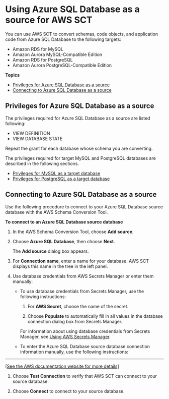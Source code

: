 # Using Azure SQL Database as a source for AWS SCT<a name="CHAP_Source.AzureSQL"></a>

You can use AWS SCT to convert schemas, code objects, and application code from Azure SQL Database to the following targets: 
+ Amazon RDS for MySQL
+ Amazon Aurora MySQL\-Compatible Edition
+ Amazon RDS for PostgreSQL
+ Amazon Aurora PostgreSQL\-Compatible Edition

**Topics**
+ [Privileges for Azure SQL Database as a source](#CHAP_Source.AzureSQL.Permissions)
+ [Connecting to Azure SQL Database as a source](#CHAP_Source.AzureSQL.Connecting)

## Privileges for Azure SQL Database as a source<a name="CHAP_Source.AzureSQL.Permissions"></a>

The privileges required for Azure SQL Database as a source are listed following: 
+ VIEW DEFINITION 
+ VIEW DATABASE STATE 

Repeat the grant for each database whose schema you are converting\. 

The privileges required for target MySQL and PostgreSQL databases are described in the following sections\.
+ [Privileges for MySQL as a target database](CHAP_Source.SQLServer.ToMySQL.md#CHAP_Source.SQLServer.ToMySQL.ConfigureTarget) 
+ [Privileges for PostgreSQL as a target database](CHAP_Source.SQLServer.ToPostgreSQL.md#CHAP_Source.SQLServer.ToPostgreSQL.ConfigurePostgreSQL) 

## Connecting to Azure SQL Database as a source<a name="CHAP_Source.AzureSQL.Connecting"></a>

Use the following procedure to connect to your Azure SQL Database source database with the AWS Schema Conversion Tool\. 

**To connect to an Azure SQL Database source database**

1. In the AWS Schema Conversion Tool, choose **Add source**\. 

1. Choose **Azure SQL Database**, then choose **Next**\. 

   The **Add source** dialog box appears\.

1. For **Connection name**, enter a name for your database\. AWS SCT displays this name in the tree in the left panel\. 

1. Use database credentials from AWS Secrets Manager or enter them manually:
   + To use database credentials from Secrets Manager, use the following instructions:

     1. For **AWS Secret**, choose the name of the secret\.

     1. Choose **Populate** to automatically fill in all values in the database connection dialog box from Secrets Manager\.

     For information about using database credentials from Secrets Manager, see [Using AWS Secrets Manager](CHAP_UserInterface.md#CHAP_UserInterface.SecretsManager)\.
   + To enter the Azure SQL Database source database connection information manually, use the following instructions:  
****    
[\[See the AWS documentation website for more details\]](http://docs.aws.amazon.com/SchemaConversionTool/latest/userguide/CHAP_Source.AzureSQL.html)

1. Choose **Test Connection** to verify that AWS SCT can connect to your source database\. 

1. Choose **Connect** to connect to your source database\.